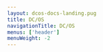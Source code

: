 ```yaml
---
layout: dcos-docs-landing.pug
title: DC/OS
navigationTitle: DC/OS
menus: ['header']
menuWeight: -2
---
```


